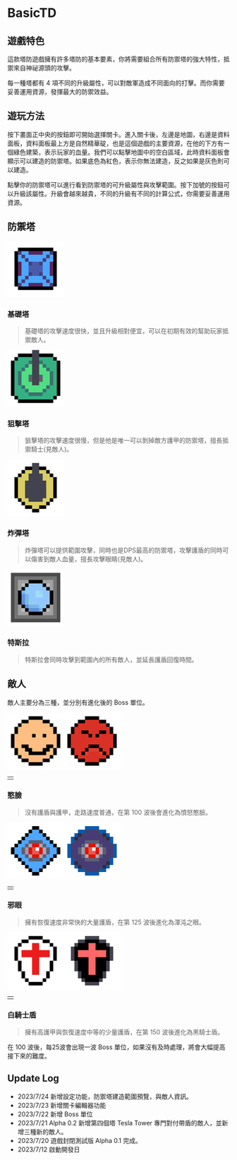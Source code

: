 # BasicTD

## 遊戲特色

這款塔防遊戲擁有許多塔防的基本要素，你將需要組合所有防禦塔的強大特性，抵禦來自神祕源頭的攻擊。

每一種塔都有 4 項不同的升級屬性，可以對敵軍造成不同面向的打擊。而你需要妥善運用資源，發揮最大的防禦效益。

## 遊玩方法

按下畫面正中央的按鈕即可開始選擇關卡。進入關卡後，左邊是地圖，右邊是資料面板，資料面板最上方是自然精華碇，也是這個遊戲的主要資源，在他的下方有一個綠色建築，表示玩家的血量。我們可以點擊地圖中的空白區域，此時資料面板會顯示可以建造的防禦塔。如果底色為紅色，表示你無法建造，反之如果是灰色則可以建造。

點擊你的防禦塔可以進行看到防禦塔的可升級屬性與攻擊範圍。按下加號的按鈕可以升級該屬性。升級會越來越貴，不同的升級有不同的計算公式，你需要妥善運用資源。

## 防禦塔

<img src = "basic_tower256.png" width="128"
  height="128">

### 基礎塔

> 基礎塔的攻擊速度很快，並且升級相對便宜，可以在初期有效的幫助玩家抵禦敵人。

<img src = "sniper_tower256.png" width="128"
  height="128">

### 狙擊塔

> 狙擊塔的攻擊速度很慢，但是他是唯一可以剝掉敵方護甲的防禦塔，擅長抵禦騎士(見敵人)。

<img src = "cannon_tower256.png" width="128"
  height="128">

### 炸彈塔

> 炸彈塔可以提供範圍攻擊，同時也是DPS最高的防禦塔，攻擊護盾的同時可以傷害到敵人血量，擅長攻擊眼睛(見敵人)。

<img src = "tesla_tower256.png" width="128"
  height="128">

### 特斯拉

> 特斯拉會同時攻擊到範圍內的所有敵人，並延長護盾回復時間。

## 敵人

敵人主要分為三種，並分別有進化後的 Boss 單位。

<table>
<td>
<tr>
<img src = "basic_enemy256.png" width="128"
  height="128">
</tr>
<tr>
<img src = "angry_basic256.png" width="128"
  height="128">
</tr>
</td>
</table>

### 憨臉

> 沒有護盾與護甲，走路速度普通，在第 100 波後會進化為憤怒憨臉。

<table>
<td>
<tr>
<img src = "evil_eye256.png" width="128"
  height="128">
</tr>
<tr>
<img src = "chaos_eye256.png" width="128"
  height="128">
</tr>
</td>
</table>

### 邪眼

> 擁有恢復速度非常快的大量護盾，在第 125 波後進化為渾沌之眼。

<table>
<td>
<tr>
<img src = "high_armor256.png" width="128"
  height="128">
</tr>
<tr>
<img src = "super_shield256.png" width="128"
  height="128">
</tr>
</td>
</table>

### 白騎士盾

> 擁有高護甲與恢復速度中等的少量護盾，在第 150 波後進化為黑騎士盾。

在 100 波後，每25波會出現一波 Boss 單位，如果沒有及時處理，將會大幅提高接下來的難度。

## Update Log

- 2023/7/24 新增設定功能，防禦塔建造範圍預覽，與敵人資訊。
- 2023/7/23 新增關卡編輯器功能
- 2023/7/22 新增 Boss 單位
- 2023/7/21 Alpha 0.2 新增第四個塔 Tesla Tower 專門對付帶盾的敵人，並新增三種新的敵人。
- 2023/7/20 遊戲封閉測試版 Alpha 0.1 完成。
- 2023/7/12 啟動開發日
